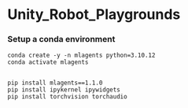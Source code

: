 # Unity_Robot_Playgrounds

### Setup a conda environment

 ```
 conda create -y -n mlagents python=3.10.12
 conda activate mlagents


 pip install mlagents==1.1.0
 pip install ipykernel ipywidgets
 pip install torchvision torchaudio
 ```
